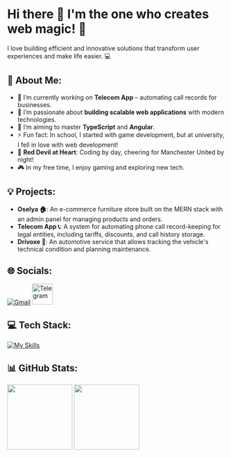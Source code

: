 # Hi there 👋 I'm the one who creates web magic! 💫
I love building efficient and innovative solutions that transform user experiences and make life easier. 💻

## 🎯 About Me:

- 🔭 I’m currently working on **Telecom App** – automating call records for businesses.  
- 🌱 I’m passionate about **building scalable web applications** with modern technologies.  
- 📝 I’m aiming to master **TypeScript** and **Angular**.  
- ⚡ Fun fact: In school, I started with game development, but at university, I fell in love with web development!  
- 🔴 **Red Devil at Heart**: Coding by day, cheering for Manchester United by night!  
- 🎮 In my free time, I enjoy gaming and exploring new tech.

## 💡 Projects:

- **Oselya 🏠**: An e-commerce furniture store built on the MERN stack with an admin panel for managing products and orders.
- **Telecom App 📞**: A system for automating phone call record-keeping for legal entities, including tariffs, discounts, and call history storage.
- **Drivoxe 🚗**: An automotive service that allows tracking the vehicle's technical condition and planning maintenance.

## 🌐 Socials:

[![Gmail](https://skillicons.dev/icons?i=gmail)](mailto:dimalavrov2004.06.16@gmail.com?subject=Hey,%20I've%20Got%20an%20Idea!%20💡)
<a href="https://t.me/Diyolo">
  <img src="https://raw.githubusercontent.com/matomo-org/matomo-icons/master/src/socials/web.telegram.org.svg" alt="Telegram" width="48" height="48">
</a>


## 💻 Tech Stack:
[![My Skills](https://skillicons.dev/icons?i=html,css,scss,js,ts,angular,react,redux,nodejs,express,mongodb,gulp,webpack,vite,git,github,vscode,figma)](https://skillicons.dev)


## 📊 GitHub Stats:

<a href="#"><img src="https://github-readme-stats.vercel.app/api?username=DmytroLavrov&theme=tokyonight&hide_border=false&include_all_commits=false&count_private=false" height=150 /></a>
<a href="#"><img src="https://github-readme-stats.vercel.app/api/top-langs/?username=DmytroLavrov&theme=tokyonight&hide_border=false&include_all_commits=false&count_private=false&layout=compact" height=150/></a>

